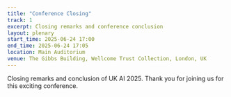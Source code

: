 ```yaml
---
title: "Conference Closing"
track: 1
excerpt: Closing remarks and conference conclusion
layout: plenary
start_time: 2025-06-24 17:00
end_time: 2025-06-24 17:05
location: Main Auditorium
venue: The Gibbs Building, Wellcome Trust Collection, London, UK
---
```


Closing remarks and conclusion of UK AI 2025. Thank you for joining us for this exciting conference.
